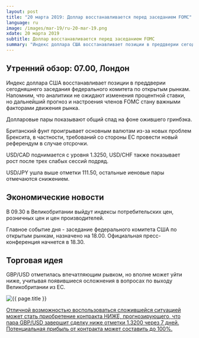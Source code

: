 ```yaml
---
layout: post
title: "20 марта 2019: Доллар восстанавливается перед заседанием FOMC"
language: ru
image: /images/mar-19/ru-20-mar-19.png
xdate: 20 марта 2019
subtitle: Доллар восстанавливается перед заседанием FOMC
summary: "Индекс доллара США восстанавливает позиции в преддверии сегодняшнего заседания федерального комитета по открытым рынкам. Напомним, что аналитики не ожидают изменения процентной ставки, но дальнейший прогноз и настроения членов FOMC стану важными факторами движения рынка"
---
```

## Утренний обзор: 07.00, Лондон
 
Индекс доллара США восстанавливает позиции в преддверии сегодняшнего заседания федерального комитета по открытым рынкам. Напомним, что аналитики не ожидают изменения процентной ставки, но дальнейший прогноз и настроения членов FOMC стану важными факторами движения рынка.

Долларовые пары показывают общий спад на фоне ожившего гринбэка.

Британский фунт проигрывает основным валютам из-за новых проблем Брексита, в частности, требований со стороны ЕС провести новый референдум в случае отсрочки.

USD/CAD поднимается с уровня 1.3250, USD/CHF также показывает рост после трех слабых сессий подряд.

USD/JPY ушла выше отметки 111.50, остальные иеновые пары отмечаются снижением.
 
## Экономические новости
 
В 09.30 в Великобритании выйдут индексы потребительских цен, розничных цен и цен производителей.

Главное событие дня - заседание федерального комитета США по открытым рынкам, назначено на 18.00. Официальная пресс-конференция начнется в 18.30.
 
## Торговая идея
 
GBP/USD отметилась впечатляющим рывком, но вполне может уйти ниже, учитывая появившиеся осложнения в вопросах по выходу Великобритании из ЕС.

<img src="{{ site.url }}/images/mar-19/ru-20-mar-19.png" alt="{{ page.title }}"  title="{{ page.title }}">

<a href="%LINK%%?currency=USD&amp;market=forex&underlying=frxGBPUSD&formname=higherlower&duration_amount=7&duration_units=d&amount=10&amount_type=stake&expiry_type=duration&barrier=1.3200" target="_blank" rel="noopener noreferrer nofollow">Отличной возможностью воспользоваться сложившейся ситуацией может стать приобретение контракта НИЖЕ, прогнозирующего, что пара GBP/USD завершит сделку ниже отметки 1.3200 через 7 дней. Потенциальная прибыль от контракта может составить до 100%.</a>

